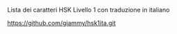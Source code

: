 
Lista dei caratteri HSK Livello 1 con traduzione in italiano

https://github.com/giammy/hsk1ita.git